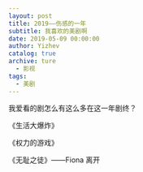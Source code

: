 ```yaml
---
layout: post
title: 2019——伤感的一年
subtitle: 我喜欢的美剧啊
date: 2019-05-09 00:00:00
author: Yizhev
catalog: true
archive: ture
  - 影视
tags:
  - 美剧
---
```


我爱看的剧怎么有这么多在这一年剧终？

《生活大爆炸》

《权力的游戏》

《无耻之徒》——Fiona 离开
